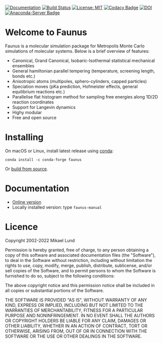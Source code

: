 [![Documentation](https://readthedocs.org/projects/faunus/badge/?version=latest)](https://faunus.readthedocs.io/en/latest/?badge=latest)
[![Build Status](https://app.travis-ci.com/mlund/faunus.svg?branch=master)](https://app.travis-ci.com/mlund/faunus)
[![License: MIT](https://img.shields.io/badge/License-MIT-brightgreen.svg)](https://opensource.org/licenses/MIT)
[![Codacy Badge](https://api.codacy.com/project/badge/Grade/2ac7217d373a4f34a2dae2d912c9d1a1)](https://www.codacy.com/app/mlund/faunus?utm_source=github.com&amp;utm_medium=referral&amp;utm_content=mlund/faunus&amp;utm_campaign=Badge_Grade)
[![DOI](https://zenodo.org/badge/DOI/10.5281/zenodo.5235137.svg)](https://doi.org/10.5281/zenodo.5235137)
[![Anaconda-Server Badge](https://anaconda.org/conda-forge/faunus/badges/platforms.svg)](https://anaconda.org/conda-forge/faunus)


Welcome to Faunus
=================

Faunus is a molecular simulation package for Metropolis Monte Carlo simulations of
molecular systems. Below is a brief overview of features:

- Canonical, Grand Canonical, Isobaric-Isothermal statistical mechanical ensembles
- General hamiltonian parallel tempering (temperature, screening length, bonds etc.)
- Anisotropic atoms (multipoles, sphero-cylinders, capped particles)
- Speciation moves (pKa prediction, Hofmeister effects, general equilibrium reactions etc.)
- Parallelise flat histogram method for sampling free energies along 1D/2D reaction coordinates
- Support for Langevin dynamics
- Highy modular
- Free and open source

Installing
===========

On macOS or Linux, install latest release using [conda](https://conda.io/miniconda.html):

    conda install -c conda-forge faunus

Or [build from source](https://faunus.readthedocs.io/en/latest/_docs/install.html#building-from-source-code).

Documentation
=============

- [Online version](https://faunus.readthedocs.io/en/latest/?badge=latest)
- Locally installed version: type `faunus-manual`

Licence
=======

Copyright 2002-2022 Mikael Lund

Permission is hereby granted, free of charge, to any person obtaining a copy of this software
and associated documentation files (the "Software"), to deal in the Software without restriction,
including without limitation the rights to use, copy, modify, merge, publish, distribute,
sublicense, and/or sell copies of the Software, and to permit persons to whom the Software
is furnished to do so, subject to the following conditions:

The above copyright notice and this permission notice shall be included in all copies or
substantial portions of the Software.

THE SOFTWARE IS PROVIDED "AS IS", WITHOUT WARRANTY OF ANY KIND, EXPRESS OR IMPLIED, INCLUDING
BUT NOT LIMITED TO THE WARRANTIES OF MERCHANTABILITY, FITNESS FOR A PARTICULAR PURPOSE AND
NONINFRINGEMENT. IN NO EVENT SHALL THE AUTHORS OR COPYRIGHT HOLDERS BE LIABLE FOR ANY CLAIM,
DAMAGES OR OTHER LIABILITY, WHETHER IN AN ACTION OF CONTRACT, TORT OR OTHERWISE, ARISING FROM,
OUT OF OR IN CONNECTION WITH THE SOFTWARE OR THE USE OR OTHER DEALINGS IN THE SOFTWARE.

